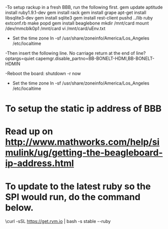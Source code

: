 -To setup rackup in a fresh BBB, run the following first.
gem update
aptitude install ruby1.9.1-dev
gem install rack
gem install grape
apt-get install libsqlite3-dev
gem install sqlite3
gem install rest-client
pushd ../lib
ruby extconf.rb
make
popd
gem install beaglebone
mkdir /mnt/card
mount /dev/mmcblk0p1 /mnt/card
vi /mnt/card/uEnv.txt

- Set the time zone
ln -sf /usr/share/zoneinfo/America/Los_Angeles /etc/localtime

-Then insert the following line.  No carriage return at the end of line?
optargs=quiet capemgr.disable_partno=BB-BONELT-HDMI,BB-BONELT-HDMIN

-Reboot the board:
shutdown -r now

- Set the time zone
ln -sf /usr/share/zoneinfo/America/Los_Angeles /etc/localtime

#
# To setup the static ip address of BBB
# Read up on http://www.mathworks.com/help/simulink/ug/getting-the-beagleboard-ip-address.html
#

# To update to the latest ruby so the SPI would run, do the command below.
\curl -sSL https://get.rvm.io | bash -s stable --ruby
